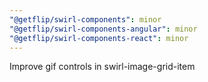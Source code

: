```yaml
---
"@getflip/swirl-components": minor
"@getflip/swirl-components-angular": minor
"@getflip/swirl-components-react": minor
---
```


Improve gif controls in swirl-image-grid-item
